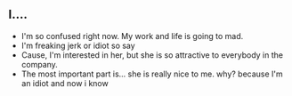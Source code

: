 ## I....

- I'm so confused right now. My work and life is going to mad.
- I'm freaking jerk or idiot so say
- Cause, I'm interested in her, but she is so attractive to everybody in the company.
- The most important part is... she is really nice to me. why? because I'm an idiot and now i know
